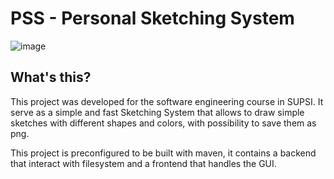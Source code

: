 # PSS - Personal Sketching System

![image](https://user-images.githubusercontent.com/20605899/112469911-50686200-8d6a-11eb-9241-1c2e0fc5a510.png)

## What's this?
This project was developed for the software engineering course in SUPSI.
It serve as a simple and fast Sketching System that allows to draw simple sketches with different shapes and colors, with possibility to save them as png.

This project is preconfigured to be built with maven, it contains a backend that interact with filesystem and a frontend that handles the GUI.

